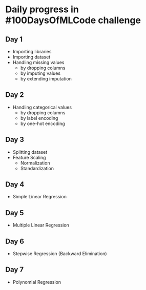 # Daily progress in #100DaysOfMLCode challenge

## Day 1

* Importing libraries
* Importing dataset
* Handling missing values
    * by dropping columns
    * by imputing values
    * by extending imputation

## Day 2

* Handling categorical values
    * by dropping columns
    * by label encoding
    * by one-hot encoding

## Day 3

* Splitting dataset
* Feature Scaling
    * Normalization
    * Standardization
    
## Day 4

* Simple Linear Regression

## Day 5

* Multiple Linear Regression

## Day 6

* Stepwise Regression (Backward Elimination)

## Day 7

* Polynomial Regression